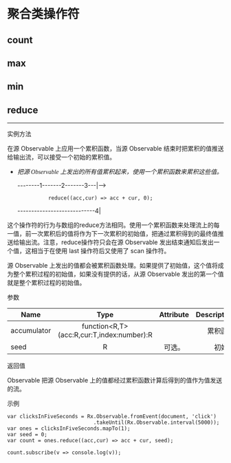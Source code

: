 # 聚合类操作符

## count

## max

## min

## reduce

----
实例方法

在源 Observable 上应用一个累积函数，当源 Observable 结束时把累积的值推送给输出流，可以接受一个初始的累积值。

* <font face="仿宋">_把源 Observable 上发出的所有值累积起来，使用一个累积函数来累积这些值。_</font>

    --------1-------2-------3---|-->

                reduce((acc,cur) => acc + cur, 0);

    ----------------------------4|

这个操作符的行为与数组的reduce方法相同。使用一个累积函数来处理流上的每一值，前一次累积后的值将作为下一次累积的初始值，把通过累积得到的最终值推送给输出流。注意，reduce操作符只会在源 Observable 发出结束通知后发出一个值，这相当于在使用 last 操作符后又使用了 scan 操作符。

源 Observable 上发出的值都会被累积函数处理。如果提供了初始值，这个值将成为整个累积过程的初始值，如果没有提供的话，从源 Observable 发出的第一个值就是整个累积过程的初始值。

参数

| Name        | Type                                      | Attribute | Description |
| ----------- | :---------------------------------------: | :-------: | ----------: |
| accumulator | function<R,T>(acc:R,cur:T,index:number):R |           | 累积函数    |
| seed        | R                                         | 可选。    | 初始值      |

返回值

Observable 把源 Observable 上的值都经过累积函数计算后得到的值作为值发送的流。

示例

    var clicksInFiveSeconds = Rx.Observable.fromEvent(document, 'click')
                                .takeUntil(Rx.Observable.interval(5000));
    var ones = clicksInFiveSeconds.mapTo(1);
    var seed = 0;
    var count = ones.reduce((acc,cur) => acc + cur, seed);

    count.subscribe(v => console.log(v));
